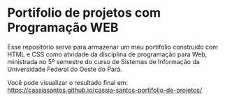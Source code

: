 # Portifolio de projetos com Programação WEB
Esse repositório serve para armazenar um meu portifólio construído com HTML e CSS como atvidade da disciplina de programação para Web, ministrada no 5º semestre do curso de Sistemas de Informação da Universidade Federal do Oeste do Pará.

Você pode visualizar o resultado final em: <a>https://cassiasantos.github.io/cassia-santos-portifolio-de-projetos/</a>
